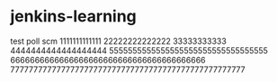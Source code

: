 # jenkins-learning

test poll scm
1111111111111
22222222222222
33333333333
4444444444444444444
5555555555555555555555555555555555
6666666666666666666666666666666666666666
777777777777777777777777777777777777777777777777777
